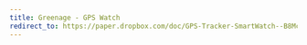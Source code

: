 ```yaml
---
title: Greenage - GPS Watch
redirect_to: https://paper.dropbox.com/doc/GPS-Tracker-SmartWatch--B8Mc~hhubIJ6y3LhLLbtViXfAg-JtPqZ1TGmZrMbmsqZiIEy
---
```

